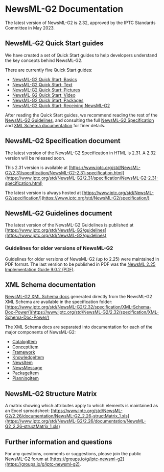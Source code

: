 # NewsML-G2 Documentation

The latest version of NewsML-G2 is 2.32, approved by the IPTC Standards
Committee in May 2023.

## NewsML-G2 Quick Start guides

We have created a set of Quick Start guides to help developers understand the
key concepts behind NewsML-G2.

There are currently five Quick Start guides:

* [NewsML-G2 Quick Start: Basics](https://iptc.atlassian.net/wiki/spaces/NEWSMLG2/pages/610041876/Basics+-+NewsML-G2+Quick+Start+Guide)
* [NewsML-G2 Quick Start: Text](https://iptc.atlassian.net/wiki/spaces/NEWSMLG2/pages/610500617/Text+-+NewsML-G2+Quick+Start+Guide)
* [NewsML-G2 Quick Start: Pictures](https://iptc.atlassian.net/wiki/spaces/NEWSMLG2/pages/610140166/Pictures+and+Graphics+-+NewsML-G2+Quick+Start+Guide)
* [NewsML-G2 Quick Start: Video](https://iptc.atlassian.net/wiki/spaces/NEWSMLG2/pages/610304037/Video+-+NewsML-G2+Quick+Start+Guide)
* [NewsML-G2 Quick Start: Packages](https://iptc.atlassian.net/wiki/spaces/NEWSMLG2/pages/610598929/Packages+-+NewsML-G2+Quick+Start+Guide)
* [NewsML-G2 Quick Start: Receiving NewsML-G2](https://iptc.atlassian.net/wiki/spaces/NEWSMLG2/pages/622034945/Receiving+NewsML-+G2+-+NewsML-G2+Quick+Start+Guide)

After reading the Quick Start guides, we recommend reading the rest of
the
[NewsML-G2 Guidelines](https://www.iptc.org/std/NewsML-G2/guidelines),
and consulting the full
[NewsML-G2 Specification](https://www.iptc.org/std/NewsML-G2/specification/)
and
[XML Schema documentation](https://www.iptc.org/std/NewsML-G2/2.32/specification/XML-Schema-Doc-Power/)
for finer details.

## NewsML-G2 Specification document

The latest version of the NewsML-G2 Specification in HTML is 2.31. A 2.32 version will be released soon.

This 2.31 version is available at
[https://www.iptc.org/std/NewsML-G2/2.31/specification/NewsML-G2-2.31-specification.html](https://www.iptc.org/std/NewsML-G2/2.31/specification/NewsML-G2-2.31-specification.html)

The latest version is always hosted at
[https://www.iptc.org/std/NewsML-G2/specification/](https://www.iptc.org/std/NewsML-G2/specification/)

## NewsML-G2 Guidelines document

The latest version of the NewsML-G2 Guidelines is published at
[https://www.iptc.org/std/NewsML-G2/guidelines](https://www.iptc.org/std/NewsML-G2/guidelines)

### Guidelines for older versions of NewsML-G2

Guidelines for older versions of NewsML-G2 (up to 2.25) were maintained in PDF format.
The last version to be published in PDF was the 
[NewsML 2.25 Implementation Guide 9.0.2 (PDF)](https://www.iptc.org/std/NewsML-G2/2.25/documentation/IPTC-NewsML-G2-Implementation_Guide_9.0.2.pdf).

## XML Schema documentation

[NewsML-G2 XML Schema docs](https://www.iptc.org/std/NewsML-G2/2.32/specification/XML-Schema-Doc-Power/)
generated directly from the NewsML-G2 XML Schema are available in the
specification folder:
[https://www.iptc.org/std/NewsML-G2/2.32/specification/XML-Schema-Doc-Power/](https://www.iptc.org/std/NewsML-G2/2.32/specification/XML-Schema-Doc-Power/)

The XML Schema docs are separated into documentation for each of the major components of NewsML-G2:

* [CatalogItem](https://www.iptc.org/std-dev/NewsML-G2/2.32/specification/XML-Schema-Doc-Power/NewsML-G2_2.32-spec-CatalogItem-Power.html)
* [ConceptItem](https://www.iptc.org/std-dev/NewsML-G2/2.32/specification/XML-Schema-Doc-Power/NewsML-G2_2.32-spec-ConceptItem-Power.html)
* [Framework](https://www.iptc.org/std-dev/NewsML-G2/2.32/specification/XML-Schema-Doc-Power/NewsML-G2_2.32-spec-Framework-Power.html)
* [KnowledgeItem](https://www.iptc.org/std-dev/NewsML-G2/2.32/specification/XML-Schema-Doc-Power/NewsML-G2_2.32-spec-KnowledgeItem-Power.html)
* [NewsItem](https://www.iptc.org/std-dev/NewsML-G2/2.32/specification/XML-Schema-Doc-Power/NewsML-G2_2.32-spec-NewsItem-Power.html)
* [NewsMessage](https://www.iptc.org/std-dev/NewsML-G2/2.32/specification/XML-Schema-Doc-Power/NewsML-G2_2.32-spec-NewsMessage-Power.html)
* [PackageItem](https://www.iptc.org/std-dev/NewsML-G2/2.32/specification/XML-Schema-Doc-Power/NewsML-G2_2.32-spec-PackageItem-Power.html)
* [PlanningItem](https://www.iptc.org/std-dev/NewsML-G2/2.32/specification/XML-Schema-Doc-Power/NewsML-G2_2.32-spec-PlanningItem-Power.html)

## NewsML-G2 Structure Matrix

A matrix showing which attributes apply to which elements is maintained as an Excel spreadsheet:
[https://www.iptc.org/std/NewsML-G2/2.26/documentation/NewsML-G2_2.26-structMatrix_1.xls](https://www.iptc.org/std/NewsML-G2/2.26/documentation/NewsML-G2_2.26-structMatrix_1.xls)

## Further information and questions

For any questions, comments or suggestions, please join the public NewsML-G2
forum at
[https://groups.io/g/iptc-newsml-g2](https://groups.io/g/iptc-newsml-g2).
